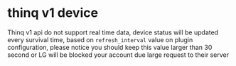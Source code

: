 # thinq v1 device

Thinq v1 api do not support real time data, device status will be updated every survival time, based on `refresh_interval` value on plugin configuration, please notice you should keep this value larger than 30 second or LG will be blocked your account due large request to their server


